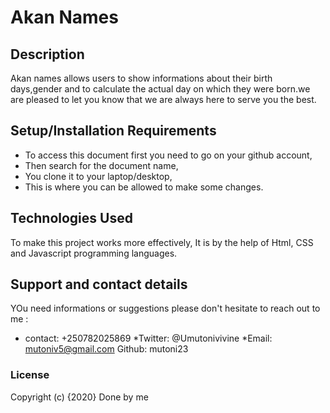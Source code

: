 # Akan Names


## Description
Akan names allows users to show informations about their birth days,gender and to calculate the actual day on which they were born.we are pleased to let you know that we are always here to serve you the best.

## Setup/Installation Requirements
* To access this document first you need to go on your github account,
* Then search for the document name,
* You clone it to your laptop/desktop,
* This is where you can be allowed to make some changes.

## Technologies Used
To make this project works more effectively, It is by the help of Html, CSS and Javascript programming languages.

## Support and contact details
YOu need informations or suggestions please don't hesitate to reach out to me :
* contact: +250782025869
*Twitter: @Umutonivivine
*Email: mutoniv5@gmail.com
Github: mutoni23

### License
Copyright (c) {2020} Done by me
 
